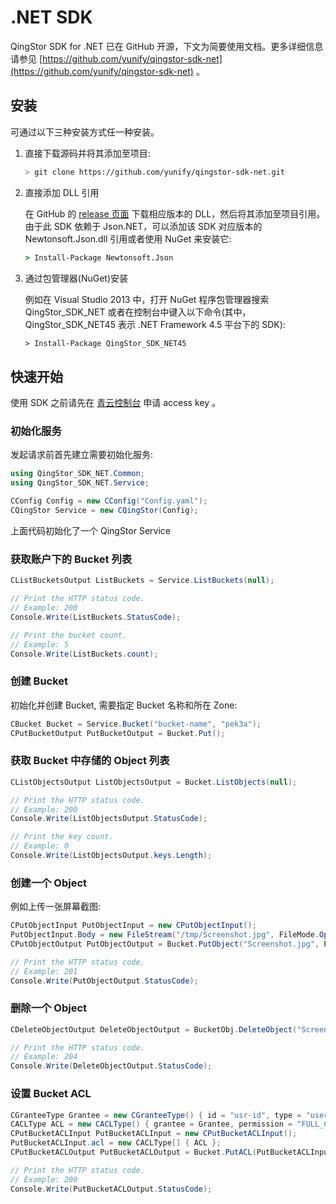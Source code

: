 ---
---
# .NET SDK

QingStor SDK for .NET 已在 GitHub 开源，下文为简要使用文档。更多详细信息请参见 [https://github.com/yunify/qingstor-sdk-net](https://github.com/yunify/qingstor-sdk-net) 。

## 安装

可通过以下三种安装方式任一种安装。

1. 直接下载源码并将其添加至项目:

   ```bash
   > git clone https://github.com/yunify/qingstor-sdk-net.git
   ```

1. 直接添加 DLL 引用

   在 GitHub 的 [release 页面](https://github.com/yunify/qingstor-sdk-net/releases) 下载相应版本的 DLL，然后将其添加至项目引用。由于此 SDK 依赖于 Json.NET，可以添加该 SDK 对应版本的 Newtonsoft.Json.dll 引用或者使用 NuGet 来安装它:

   ```cmd
   > Install-Package Newtonsoft.Json
   ```

1. 通过包管理器(NuGet)安装

   例如在 Visual Studio 2013 中，打开 NuGet 程序包管理器搜索 QingStor_SDK_NET 或者在控制台中键入以下命令(其中，QingStor_SDK_NET45 表示 .NET Framework 4.5 平台下的 SDK):
   ```cmd
   > Install-Package QingStor_SDK_NET45
   ```

## 快速开始

使用 SDK 之前请先在 [青云控制台](https://console.qingcloud.com/access_keys/) 申请 access key 。

### 初始化服务

发起请求前首先建立需要初始化服务:

```c#
using QingStor_SDK_NET.Common;
using QingStor_SDK_NET.Service;

CConfig Config = new CConfig("Config.yaml");
CQingStor Service = new CQingStor(Config);
```

上面代码初始化了一个 QingStor Service

### 获取账户下的 Bucket 列表

```c#
CListBucketsOutput ListBuckets = Service.ListBuckets(null);

// Print the HTTP status code.
// Example: 200
Console.Write(ListBuckets.StatusCode);

// Print the bucket count.
// Example: 5
Console.Write(ListBuckets.count);
```

### 创建 Bucket

初始化并创建 Bucket, 需要指定 Bucket 名称和所在 Zone:

```c#
CBucket Bucket = Service.Bucket("bucket-name", "pek3a");
CPutBucketOutput PutBucketOutput = Bucket.Put();
```

### 获取 Bucket 中存储的 Object 列表

```c#
CListObjectsOutput ListObjectsOutput = Bucket.ListObjects(null);

// Print the HTTP status code.
// Example: 200
Console.Write(ListObjectsOutput.StatusCode);

// Print the key count.
// Example: 0
Console.Write(ListObjectsOutput.keys.Length);
```

### 创建一个 Object

例如上传一张屏幕截图:

```c#
CPutObjectInput PutObjectInput = new CPutObjectInput();
PutObjectInput.Body = new FileStream("/tmp/Screenshot.jpg", FileMode.Open);
CPutObjectOutput PutObjectOutput = Bucket.PutObject("Screenshot.jpg", PutObjectInput);

// Print the HTTP status code.
// Example: 201
Console.Write(PutObjectOutput.StatusCode);
```

### 删除一个 Object

```c#
CDeleteObjectOutput DeleteObjectOutput = BucketObj.DeleteObject("Screenshot.jpg");

// Print the HTTP status code.
// Example: 204
Console.Write(DeleteObjectOutput.StatusCode);
```

### 设置 Bucket ACL

```c#
CGranteeType Grantee = new CGranteeType() { id = "usr-id", type = "user" };
CACLType ACL = new CACLType() { grantee = Grantee, permission = "FULL_CONTROL" };
CPutBucketACLInput PutBucketACLInput = new CPutBucketACLInput();
PutBucketACLInput.acl = new CACLType[] { ACL };
CPutBucketACLOutput PutBucketACLOutput = Bucket.PutACL(PutBucketACLInput);

// Print the HTTP status code.
// Example: 200
Console.Write(PutBucketACLOutput.StatusCode);
```
